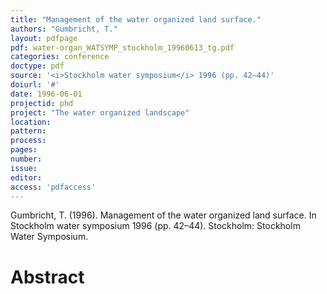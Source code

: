 ```yaml
---
title: "Management of the water organized land surface."
authors: "Gumbricht, T."
layout: pdfpage
pdf: water-organ_WATSYMP_stockholm_19960613_tg.pdf
categories: conference
doctype: pdf
source: '<i>Stockholm water symposium</i> 1996 (pp. 42–44)'
doiurl: '#'
date: 1996-06-01
projectid: phd
project: "The water organized landscape"
location:
pattern:
process:
pages:
number:
issue:
editor:
access: 'pdfaccess'
---
```


Gumbricht, T. (1996). Management of the water organized land surface. In Stockholm water symposium 1996 (pp. 42–44). Stockholm: Stockholm Water Symposium.

<h1 class='foot-description'>Abstract</h1>
